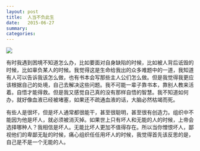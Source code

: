 ```yaml
---
layout: post
title:  人当不负此生
date:   2015-06-27
summary:
categories:
---
```


![](https://github.com/HarmonyHu/harmonyhu.github.io/raw/master/_posts/images/wind.JPG)   

有时我遇到困境不知道怎么办，比如要面对自身缺陷的时候，比如被人背后诋毁的时候，比如辜负某人的时候。我觉得这是生命给我出的众多难题中的一道，我知道有人可以告诉我该怎么做，也有书本会写那些主人公们怎么做。但是我觉得我更应该根据自己的处境，自己去解决这些问题。我不可能一辈子靠书本，靠别人教来活着。自悟才能得救。但是我又感觉自己真的没有那样自悟的智慧。我不知道如何办，就好像血液已经被堵塞，如果还不疏通血液的话，大脑必然枯竭而死。  

有些人是很坏，但是坏人通常都很能干，甚至很聪明，甚至很有创造力。组织中不能因为他是坏人，就必须被消灭掉。如果世上只有坏人和无能的人的时候，上帝会选择哪种人？我相信是坏人。无能比坏人更加不值得存在。所以当你憎恨坏人，鄙视他们的卑鄙无耻的时候，痛心组织任任用坏人的时候，我觉得首先该反思的是，自己是不是一个无能的人。  